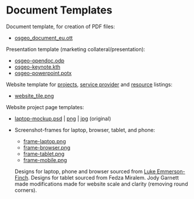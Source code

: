 # Document Templates

Document template, for creation of PDF files:

* [osgeo_document_eu.ott](osgeo_document_eu.ott) 

Presentation template (marketing collateral/presentation):

* [osgeo-opendoc.odp](../marketing/collateral/presentation/osgeo-opendoc.odp)
* [osgeo-keynote.kth](../marketing/collateral/presentation/osgeo-keynote.kth)
* [osgeo-powerpoint.potx](../marketing/collateral/presentation/osgeo-powerpoint.potx)

Website template for [projects](https://www.osgeo.org/projects/), [service provider](https://www.osgeo.org/service-providers/) and [resource](https://www.osgeo.org/resources/) listings:

* [website_tile.png](website_tile.png) 

Website project page templates:

* [laptop-mockup.psd](../marketing/photos/laptop-mockup.psd) | [png](../marketing/photos/laptop-mockup.png) | [jpg](../marketing/photos/laptop-mockup.jpg) (original)
* Screenshot-frames for laptop, browser, tablet, and phone:
  
  * [frame-laptop.png](frame-laptop.png)
  * [frame-browser.png](frame-browser.png)
  * [frame-tablet.png](frame-tablet.png)
  * [frame-mobile.png](frame-mobile.png)
  
  Designs for laptop, phone and browser sourced from [Luke Emmerson-Finch](https://www.lukeemmerson.co.uk).
  Designs for tablet sourced from Fedza Miralem.
  Jody Garnett made modifications made for website scale and clarity (removing round corners).
